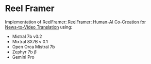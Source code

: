# Reel Framer

Implementation of [ReelFramer: ReelFramer: Human-AI Co-Creation for News-to-Video Translation](https://arxiv.org/pdf/2304.09653.pdf) using:
- Mistral 7b v0.2
- Mixtral 8X7B v 0.1
- Open Orca Mistral 7b
- Zephyr 7b $\beta$
- Gemini Pro
